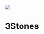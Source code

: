 <head>
	<link rel="stylesheet" href="path/to/font-awesome/css/font-awesome.min.css">
    <link rel="stylesheet" href="style.css">
    <title>3Stones的小栈</title>
</head>
<body>
    <div class="box">
        <img class="box-img" src="http://192.168.1.135:81/data/User/admin/home/pictures/%E5%A4%B4%E5%83%8F.png"border="0" />
        <h1>3Stones</h1>
        <h5></h5>
    </div>
</body>
</html>